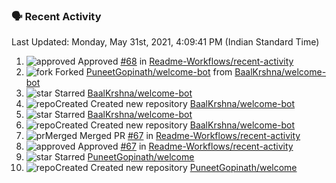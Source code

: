 ### 🗣 Recent Activity
<!--RECENT_ACTIVITY:last_update-->
Last Updated: Monday, May 31st, 2021, 4:09:41 PM (Indian Standard Time)
<!--RECENT_ACTIVITY:last_update_end-->
<!--RECENT_ACTIVITY:start-->
1. ![approved] Approved [#68](https://github.com/Readme-Workflows/recent-activity/pull/68#pullrequestreview-672173006) in [Readme-Workflows/recent-activity](https://github.com/Readme-Workflows/recent-activity)
2. ![fork] Forked [PuneetGopinath/welcome-bot](https://github.com/PuneetGopinath/welcome-bot) from [BaalKrshna/welcome-bot](https://github.com/BaalKrshna/welcome-bot)
3. ![star] Starred [BaalKrshna/welcome-bot](https://github.com/BaalKrshna/welcome-bot)
4. ![repoCreated] Created new repository [BaalKrshna/welcome-bot](https://github.com/BaalKrshna/welcome-bot)
5. ![star] Starred [BaalKrshna/welcome-bot](https://github.com/BaalKrshna/welcome-bot)
6. ![repoCreated] Created new repository [BaalKrshna/welcome-bot](https://github.com/BaalKrshna/welcome-bot)
7. ![prMerged] Merged PR [#67](https://github.com/Readme-Workflows/recent-activity/pull/67) in [Readme-Workflows/recent-activity](https://github.com/Readme-Workflows/recent-activity)
8. ![approved] Approved [#67](https://github.com/Readme-Workflows/recent-activity/pull/67#pullrequestreview-671810466) in [Readme-Workflows/recent-activity](https://github.com/Readme-Workflows/recent-activity)
9. ![star] Starred [PuneetGopinath/welcome](https://github.com/PuneetGopinath/welcome)
10. ![repoCreated] Created new repository [PuneetGopinath/welcome](https://github.com/PuneetGopinath/welcome)
<!--RECENT_ACTIVITY:end-->

<!-- Badges -->
[issueOpened]: https://cdn.jsdelivr.net/gh/Readme-Workflows/Readme-Icons@main/icons/octicons/IssueOpenedOld.svg
[issueClosed]: https://cdn.jsdelivr.net/gh/Readme-Workflows/Readme-Icons@main/icons/octicons/IssueClosedOld.svg

[prOpened]: https://cdn.jsdelivr.net/gh/Readme-Workflows/Readme-Icons@main/icons/octicons/PullRequestOpened.svg
[prClosed]: https://cdn.jsdelivr.net/gh/Readme-Workflows/Readme-Icons@main/icons/octicons/PullRequestClosed.svg
[prMerged]: https://cdn.jsdelivr.net/gh/Readme-Workflows/Readme-Icons@main/icons/octicons/PullRequestMerged.svg

[comment]: https://cdn.jsdelivr.net/gh/Readme-Workflows/Readme-Icons@main/icons/octicons/Comment.svg

[changesRequested]: https://cdn.jsdelivr.net/gh/Readme-Workflows/Readme-Icons@main/icons/octicons/RequestedChanges.svg
[approved]: https://cdn.jsdelivr.net/gh/Readme-Workflows/Readme-Icons@main/icons/octicons/ApprovedChanges.svg

[repoCreated]: https://cdn.jsdelivr.net/gh/Readme-Workflows/Readme-Icons@main/icons/octicons/Repository.svg
[release]: https://cdn.jsdelivr.net/gh/Readme-Workflows/Readme-Icons@main/icons/octicons/Release.svg
[star]: https://cdn.jsdelivr.net/gh/Readme-Workflows/Readme-Icons@main/icons/octicons/StarredRepository.svg
[wiki]: https://cdn.jsdelivr.net/gh/Readme-Workflows/Readme-Icons@main/icons/octicons/Wiki.svg
[fork]: https://cdn.jsdelivr.net/gh/Readme-Workflows/Readme-Icons@main/icons/octicons/ForkedRepository.svg
[people]: https://cdn.jsdelivr.net/gh/Readme-Workflows/Readme-Icons@main/icons/octicons/People.svg

<!--
**PuneetGopinath/PuneetGopinath** is a ✨ _special_ ✨ repository because its `README.md` (this file) appears on your GitHub profile.

Here are some ideas to get you started:

- 🔭 I’m currently working on ...
- 🌱 I’m currently learning ...
- 👯 I’m looking to collaborate on ...
- 🤔 I’m looking for help with ...
- 💬 Ask me about ...
- 📫 How to reach me: ...
- 😄 Pronouns: ...
- ⚡ Fun fact: ...
-->

